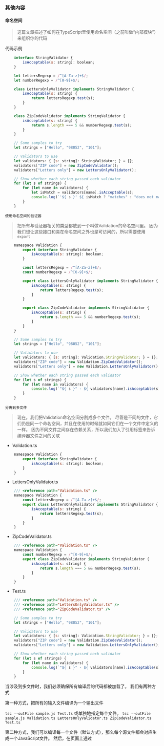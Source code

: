 ### 其他内容

#### 命名空间

> 这篇文章描述了如何在TypeScript里使用命名空间（之前叫做“内部模块”）来组织你的代码

代码示例

```javascript
    interface StringValidator {
        isAcceptable(s: string): boolean;
    }

    let lettersRegexp = /^[A-Za-z]+$/;
    let numberRegexp = /^[0-9]+$/;

    class LettersOnlyValidator implements StringValidator {
        isAcceptable(s: string) {
            return lettersRegexp.test(s);
        }
    }

    class ZipCodeValidator implements StringValidator {
        isAcceptable(s: string) {
            return s.length === 5 && numberRegexp.test(s);
        }
    }

    // Some samples to try
    let strings = ["Hello", "98052", "101"];

    // Validators to use
    let validators: { [s: string]: StringValidator; } = {};
    validators["ZIP code"] = new ZipCodeValidator();
    validators["Letters only"] = new LettersOnlyValidator();

    // Show whether each string passed each validator
    for (let s of strings) {
        for (let name in validators) {
            let isMatch = validators[name].isAcceptable(s);
            console.log(`'${ s }' ${ isMatch ? "matches" : "does not match" } '${ name }'.`);
        }
    }
```

`使用命名空间的验证器`
> 把所有与验证器相关的类型都放到一个叫做Validation的命名空间里。 因为我们想让这些接口和类在命名空间之外也是可访问的，所以需要使用 `export`


```javascript
    namespace Validation {
        export interface StringValidator {
            isAcceptable(s: string): boolean;
        }

        const lettersRegexp = /^[A-Za-z]+$/;
        const numberRegexp = /^[0-9]+$/;

        export class LettersOnlyValidator implements StringValidator {
            isAcceptable(s: string) {
                return lettersRegexp.test(s);
            }
        }

        export class ZipCodeValidator implements StringValidator {
            isAcceptable(s: string) {
                return s.length === 5 && numberRegexp.test(s);
            }
        }
    }

    // Some samples to try
    let strings = ["Hello", "98052", "101"];

    // Validators to use
    let validators: { [s: string]: Validation.StringValidator; } = {};
    validators["ZIP code"] = new Validation.ZipCodeValidator();
    validators["Letters only"] = new Validation.LettersOnlyValidator();

    // Show whether each string passed each validator
    for (let s of strings) {
        for (let name in validators) {
            console.log(`"${ s }" - ${ validators[name].isAcceptable(s) ? "matches" : "does not match" } ${ name }`);
        }
    }
```

`分离到多文件`
> 现在，我们把Validation命名空间分割成多个文件。 尽管是不同的文件，它们仍是同一个命名空间，并且在使用的时候就如同它们在一个文件中定义的一样。 因为不同文件之间存在依赖关系，所以我们加入了引用标签来告诉编译器文件之间的关联

- Validation.ts

```javascript
    namespace Validation {
        export interface StringValidator {
            isAcceptable(s: string): boolean;
        }
    }
```

- LettersOnlyValidator.ts

```javascript
    /// <reference path="Validation.ts" />
    namespace Validation {
        const lettersRegexp = /^[A-Za-z]+$/;
        export class LettersOnlyValidator implements StringValidator {
            isAcceptable(s: string) {
                return lettersRegexp.test(s);
            }
        }
    }
```
- ZipCodeValidator.ts

```javascript
    /// <reference path="Validation.ts" />
    namespace Validation {
        const numberRegexp = /^[0-9]+$/;
        export class ZipCodeValidator implements StringValidator {
            isAcceptable(s: string) {
                return s.length === 5 && numberRegexp.test(s);
            }
        }
    }
```
- Test.ts

```javascript
    /// <reference path="Validation.ts" />
    /// <reference path="LettersOnlyValidator.ts" />
    /// <reference path="ZipCodeValidator.ts" />

    // Some samples to try
    let strings = ["Hello", "98052", "101"];

    // Validators to use
    let validators: { [s: string]: Validation.StringValidator; } = {};
    validators["ZIP code"] = new Validation.ZipCodeValidator();
    validators["Letters only"] = new Validation.LettersOnlyValidator();

    // Show whether each string passed each validator
    for (let s of strings) {
        for (let name in validators) {
            console.log(`"${ s }" - ${ validators[name].isAcceptable(s) ? "matches" : "does not match" } ${ name }`);
        }
    }
```

当涉及到多文件时，我们必须确保所有编译后的代码都被加载了。 我们有两种方式

第一种方式，把所有的输入文件编译为一个输出文件

`tsc --outFile sample.js Test.ts`
或单独地指定每个文件。
`tsc --outFile sample.js Validation.ts LettersOnlyValidator.ts ZipCodeValidator.ts Test.ts`

第二种方式，我们可以编译每一个文件（默认方式），那么每个源文件都会对应生成一个JavaScript文件。 然后，在页面上通过 <script>标签把所有生成的JavaScript文件按正确的顺序引进来

```javascript
    <script src="Validation.js" type="text/javascript" />
    <script src="LettersOnlyValidator.js" type="text/javascript" />
    <script src="ZipCodeValidator.js" type="text/javascript" />
    <script src="Test.js" type="text/javascript" />
```

`别名`

```javascript
    namespace Shapes {
        export namespace Polygons {
            export class Triangle { }
            export class Square { }
        }
    }

    import polygons = Shapes.Polygons;
    let sq = new polygons.Square(); // Same as "new Shapes.Polygons.Square()"
```

`外部命名空间`

```javascript
   declare namespace D3 {
        export interface Selectors {
            select: {
                (selector: string): Selection;
                (element: EventTarget): Selection;
            };
        }

        export interface Event {
            x: number;
            y: number;
        }

        export interface Base extends Selectors {
            event: Event;
        }
    }

    declare var d3: D3.Base; 
```

#### 声明合并

`合并接口`

```javascript
   // 接口的非函数的成员应该是唯一的。如果它们不是唯一的，那么它们必须是相同的类型。如果两个接口中同时声明了同名的非函数成员且它们的类型不同，则编译器会报错。 
   interface Box {
        height: number;
        width: number;
    }

    interface Box {
        scale: number;
    }

    let box: Box = {height: 5, width: 6, scale: 10}; 
```

```javascript
    // 对于函数成员，每个同名函数声明都会被当成这个函数的一个重载。 同时需要注意，当接口 A与后来的接口 A合并时，后面的接口具有更高的优先级。
    interface Cloner {
        clone(animal: Animal): Animal;
    }

    interface Cloner {
        clone(animal: Sheep): Sheep;
    }

    interface Cloner {
        clone(animal: Dog): Dog;
        clone(animal: Cat): Cat;
    }

    interface Cloner {
        clone(animal: Dog): Dog;
        clone(animal: Cat): Cat;
        clone(animal: Sheep): Sheep;
        clone(animal: Animal): Animal;
    }
```

```javascript
    // 这个规则有一个例外是当出现特殊的函数签名时。 如果签名里有一个参数的类型是 单一的字符串字面量（比如，不是字符串字面量的联合类型），那么它将会被提升到重载列表的最顶端。
    interface Document {
        createElement(tagName: any): Element;
    }
    interface Document {
        createElement(tagName: "div"): HTMLDivElement;
        createElement(tagName: "span"): HTMLSpanElement;
    }
    interface Document {
        createElement(tagName: string): HTMLElement;
        createElement(tagName: "canvas"): HTMLCanvasElement;
    }

    interface Document {
        createElement(tagName: "canvas"): HTMLCanvasElement;
        createElement(tagName: "div"): HTMLDivElement;
        createElement(tagName: "span"): HTMLSpanElement;
        createElement(tagName: string): HTMLElement;
        createElement(tagName: any): Element;
    }
```

`合并命名空间`

对于命名空间的合并，模块导出的同名接口进行合并，构成单一命名空间内含合并后的接口。

对于命名空间里值的合并，如果当前已经存在给定名字的命名空间，那么后来的命名空间的导出成员会被加到已经存在的那个模块里。

```javascript
    namespace Animals {
        export class Zebra { }
    }

    namespace Animals {
        export interface Legged { numberOfLegs: number; }
        export class Dog { }
    }


    // 等同于
    namespace Animals {
        export interface Legged { numberOfLegs: number; }

        export class Zebra { }
        export class Dog { }
    }

```
除了这些合并外，你还需要了解非导出成员是如何处理的。 非导出成员仅在其原有的（合并前的）命名空间内可见。这就是说合并之后，从其它命名空间合并进来的成员无法访问非导出成员。

```javascript
    namespace Animal {
        let haveMuscles = true;

        export function animalsHaveMuscles() {
            return haveMuscles;
        }
    }

    namespace Animal {
        export function doAnimalsHaveMuscles() {
            return haveMuscles;  // Error, because haveMuscles is not accessible here
        }
    }
```

#### 装饰器

安达市多

